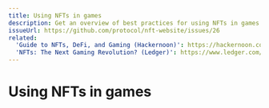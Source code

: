 ```yaml
---
title: Using NFTs in games
description: Get an overview of best practices for using NFTs in games in this developer-focused guide.
issueUrl: https://github.com/protocol/nft-website/issues/26
related:
  'Guide to NFTs, DeFi, and Gaming (Hackernoon)': https://hackernoon.com/everything-you-need-to-know-about-nfts-defi-and-gaming-rbm335n
  'NFTs: The Next Gaming Revolution? (Ledger)': https://www.ledger.com/academy/nfts-the-next-gaming-revolution
---
```

 # Using NFTs in games

<ContentStatus />